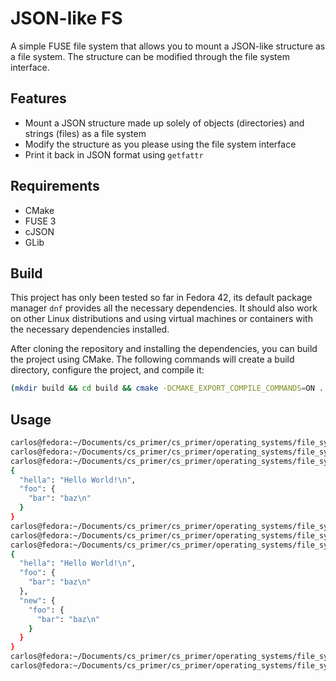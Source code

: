 # JSON-like FS
A simple FUSE file system that allows you to mount a JSON-like structure as a file system. The structure can be modified through the file system interface.
## Features
- Mount a JSON structure made up solely of objects (directories) and strings (files) as a file system
- Modify the structure as you please using the file system interface
- Print it back in JSON format using `getfattr`
## Requirements
- CMake
- FUSE 3
- cJSON
- GLib
## Build
This project has only been tested so far in Fedora 42, its default package manager `dnf` provides all the necessary dependencies. It should also work on other Linux distributions and using virtual machines or containers with the necessary dependencies installed.
 
After cloning the repository and installing the dependencies, you can build the project using CMake. The following commands will create a build directory, configure the project, and compile it:
```bash
(mkdir build && cd build && cmake -DCMAKE_EXPORT_COMPILE_COMMANDS=ON .. && cmake --build .)
```
## Usage
 
```bash
carlos@fedora:~/Documents/cs_primer/cs_primer/operating_systems/file_systems/custom_file_system$ mkdir testdir
carlos@fedora:~/Documents/cs_primer/cs_primer/operating_systems/file_systems/custom_file_system$ build/main --structure='{"hella":"Hello World!\n","foo": {"bar": "baz\n"}}' testdir/
carlos@fedora:~/Documents/cs_primer/cs_primer/operating_systems/file_systems/custom_file_system$ getfattr -e text -n user.structure testdir/ | grep -o '".*"' | jq -r | jq .
{
  "hella": "Hello World!\n",
  "foo": {
    "bar": "baz\n"
  }
}
carlos@fedora:~/Documents/cs_primer/cs_primer/operating_systems/file_systems/custom_file_system$ mkdir testdir/new
carlos@fedora:~/Documents/cs_primer/cs_primer/operating_systems/file_systems/custom_file_system$ cp -r testdir/foo/ testdir/new/
carlos@fedora:~/Documents/cs_primer/cs_primer/operating_systems/file_systems/custom_file_system$ getfattr -e text -n user.structure testdir/ | grep -o '".*"' | jq -r | jq .
{
  "hella": "Hello World!\n",
  "foo": {
    "bar": "baz\n"
  },
  "new": {
    "foo": {
      "bar": "baz\n"
    }
  }
}
carlos@fedora:~/Documents/cs_primer/cs_primer/operating_systems/file_systems/custom_file_system$ fusermount -u testdir
carlos@fedora:~/Documents/cs_primer/cs_primer/operating_systems/file_systems/custom_file_system$ 
```



